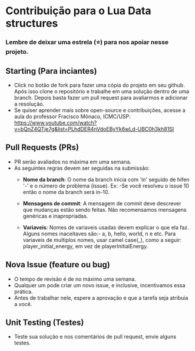 # Contribuição para o Lua Data structures

### Lembre de deixar uma estrela (⭐) para nos apoiar nesse projeto.

## Starting (Para inciantes)

- Click no botão de fork para fazer uma cópia do projeto em seu github. Após isso clone o repositório e trabalhe em uma solução dentro de uma branch. Depois basta fazer um pull request para avaliarmos e adicionar a resolução. 
- Se quiser aprender mais sobre open-source e contribuições, acesse a aula do professor Fracisco Mônaco, ICMC/USP: https://www.youtube.com/watch?v=bQnZ4QTje7g&list=PLhdDER4nVdoEByYk6wLd-UBC0h3kh81SI

## Pull Requests (PRs)

- PR serão avaliados no máxima em uma semana.
- As seguintes regras devem ser seguidas na submissão:
	- <strong>Nome da branch</strong>: O nome da branch inicia com 'in' seguido de hifen '-' e o número de problema (issue). Ex: -Se você resolveu o issue 10 então o nome da branch será in-10.

	- <strong>Mensagens de commit</strong>: A mensagem de commit deve descrever que mudanças estão sendo feitas. Não recomensamos mensagens genéricas e inapropriadas.

	- <strong>Variaveis</strong>: Nomes de variaveis usadas devem explicar o que ela faz. Alguns nomes inaceitaves são:- a, b, hello, world, n e etc.  Para variaveis de multiplos nomes, usar camel case(_), como a seguir: player_initial_energy, em vez de playerInitialEnergy.

## Nova Issue (feature ou bug)

- O tempo de revisão é de no máximo uma semana.
- Qualquer um pode criar um novo issue, e inclusive, incentivamos essa prática. 
- Antes de trabalhar nele, espere a aprovação e que a tarefa seja atribuia a você.

## Unit Testing (Testes)

- Teste sua solução e nos comentários de pull request, envie alguns testes.
  
